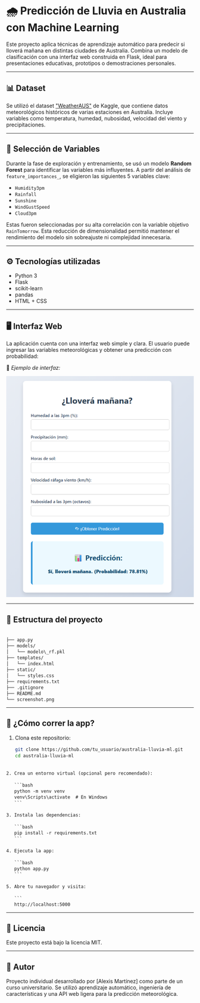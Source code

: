 # 🌧️ Predicción de Lluvia en Australia con Machine Learning

Este proyecto aplica técnicas de aprendizaje automático para predecir si lloverá mañana en distintas ciudades de Australia. Combina un modelo de clasificación con una interfaz web construida en Flask, ideal para presentaciones educativas, prototipos o demostraciones personales.

---

## 📊 Dataset

Se utilizó el dataset ["WeatherAUS"](https://www.kaggle.com/datasets/trisha2094/weatheraus) de Kaggle, que contiene datos meteorológicos históricos de varias estaciones en Australia. Incluye variables como temperatura, humedad, nubosidad, velocidad del viento y precipitaciones.

---

## 🧠 Selección de Variables

Durante la fase de exploración y entrenamiento, se usó un modelo **Random Forest** para identificar las variables más influyentes. A partir del análisis de `feature_importances_`, se eligieron las siguientes 5 variables clave:

- `Humidity3pm`
- `Rainfall`
- `Sunshine`
- `WindGustSpeed`
- `Cloud3pm`

Estas fueron seleccionadas por su alta correlación con la variable objetivo `RainTomorrow`. Esta reducción de dimensionalidad permitió mantener el rendimiento del modelo sin sobreajuste ni complejidad innecesaria.

---

## ⚙️ Tecnologías utilizadas

- Python 3
- Flask
- scikit-learn
- pandas
- HTML + CSS

---

## 🖥️ Interfaz Web

La aplicación cuenta con una interfaz web simple y clara. El usuario puede ingresar las variables meteorológicas y obtener una predicción con probabilidad:

📸 *Ejemplo de interfaz:*

![screenshot](screenshot.png)

---

## 📁 Estructura del proyecto

```

├── app.py
├── models/
│   └── modelo\_rf.pkl
├── templates/
│   └── index.html
├── static/
│   └── styles.css
├── requirements.txt
├── .gitignore
├── README.md
└── screenshot.png

````

---

## 🚀 ¿Cómo correr la app?

1. Clona este repositorio:
   ```bash
   git clone https://github.com/tu_usuario/australia-lluvia-ml.git
   cd australia-lluvia-ml
````

2. Crea un entorno virtual (opcional pero recomendado):

   ```bash
   python -m venv venv
   venv\Scripts\activate  # En Windows
   ```

3. Instala las dependencias:

   ```bash
   pip install -r requirements.txt
   ```

4. Ejecuta la app:

   ```bash
   python app.py
   ```

5. Abre tu navegador y visita:

   ```
   http://localhost:5000
   ``````

---

## 📄 Licencia

Este proyecto está bajo la licencia MIT.

---

## 👤 Autor

Proyecto individual desarrollado por \[Alexis Martínez] como parte de un curso universitario. Se utilizó aprendizaje automático, ingeniería de características y una API web ligera para la predicción meteorológica.
